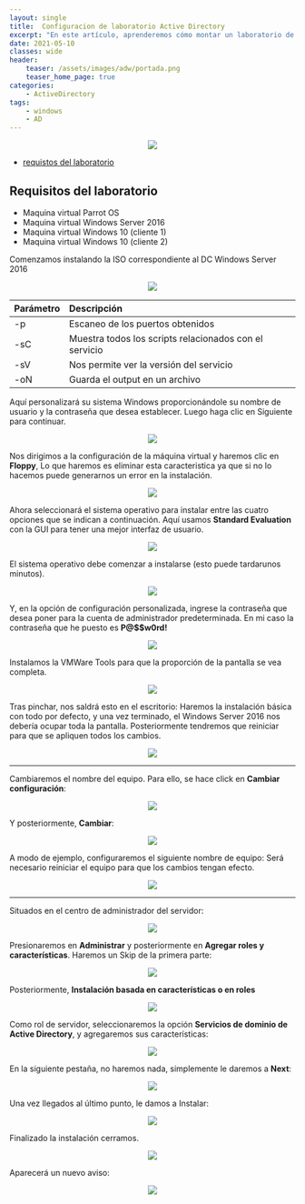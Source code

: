 ```yaml
---
layout: single
title:  Configuracion de laboratorio Active Directory
excerpt: "En este artículo, aprenderemos cómo montar un laboratorio de Active Directory para pruebas de penetración de manera local. Esto se realizará con el fin de que en proximos articulos se presentaran distintos tipos de ataques que se presentan en entornos empresariales."
date: 2021-05-10
classes: wide
header:
    teaser: /assets/images/adw/portada.png
    teaser_home_page: true
categories:
    - ActiveDirectory
tags:
    - windows
    - AD
---
```


<p align="center">
<img src="/assets/images/adw/portada.png">
</p>

- [requistos del laboratorio](#requisitos-del-laboratorio)

## Requisitos del laboratorio 
- Maquina virtual Parrot OS
- Maquina virtual Windows Server 2016
- Maquina virtual Windows 10 (cliente 1)
- Maquina virtual Windows 10 (cliente 2)


Comenzamos instalando la ISO correspondiente al DC Windows Server 2016
<p align="center">
<img src="/assets/images/adw/1.PNG">
</p>


| Parámetro | Descripción   |
| ----------|:------------- |
| -p        | Escaneo de los puertos obtenidos                       |
| -sC       | Muestra todos los scripts relacionados con el servicio |
| -sV       | Nos permite ver la versión del servicio                |
| -oN       | Guarda el output en un archivo                         |



Aquí personalizará su sistema Windows proporcionándole su nombre de usuario y la contraseña que desea establecer. Luego haga clic en Siguiente para continuar.
<p align="center">
<img src="/assets/images/adw/2.PNG">
</p>

Nos dirigimos a la configuración de la máquina virtual y haremos clic en **Floppy**, Lo que haremos es eliminar esta caracteristica ya que si no lo hacemos puede generarnos un error en la instalación.
<p align="center">
<img src="/assets/images/adw/3.PNG">
</p>

Ahora seleccionará el sistema operativo para instalar entre las cuatro opciones que se indican a continuación. Aquí usamos **Standard Evaluation** con la GUI para tener una mejor interfaz de usuario.
<p align="center">
<img src="/assets/images/adw/5.PNG">
</p>

El sistema operativo debe comenzar a instalarse (esto puede tardarunos minutos).
<p align="center">
<img src="/assets/images/adw/6.PNG">
</p>

Y, en la opción de configuración personalizada, ingrese la contraseña que desea poner para la cuenta de administrador predeterminada.
En mi caso la contraseña que he puesto es **P@$$w0rd!**
<p align="center">
<img src="/assets/images/adw/7.PNG">
</p>

Instalamos la VMWare Tools para que la proporción de la pantalla se vea completa.
<p align="center">
<img src="/assets/images/adw/8.PNG">
</p>


Tras pinchar, nos saldrá esto en el escritorio:
Haremos la instalación básica con todo por defecto, y una vez terminado, el Windows Server 2016 nos debería ocupar toda la pantalla.
Posteriormente tendremos que reiniciar para que se apliquen todos los cambios.
<p align="center">
<img src="/assets/images/adw/9.PNG">
</p>

----

Cambiaremos el nombre del equipo. Para ello, se hace click en **Cambiar configuración**:
<p align="center">
<img src="/assets/images/adw/10.PNG">
</p>

Y posteriormente, **Cambiar**:
<p align="center">
<img src="/assets/images/adw/11.PNG">
</p>

A modo de ejemplo, configuraremos el siguiente nombre de equipo:
Será necesario reiniciar el equipo para que los cambios tengan efecto.
<p align="center">
<img src="/assets/images/adw/12.PNG">
</p>

----


Situados en el centro de administrador del servidor:
<p align="center">
<img src="/assets/images/adw/13.PNG">
</p>

Presionaremos en **Administrar** y posteriormente en **Agregar roles y características**. Haremos un Skip de la primera parte:
<p align="center">
<img src="/assets/images/adw/14.PNG">
</p>


Posteriormente, **Instalación basada en características o en roles**
<p align="center">
<img src="/assets/images/adw/15.PNG">
</p>

Como rol de servidor, seleccionaremos la opción **Servicios de dominio de Active Directory**, y agregaremos sus características:
<p align="center">
<img src="/assets/images/adw/16.PNG">
</p>

En la siguiente pestaña, no haremos nada, simplemente le daremos a **Next**:
<p align="center">
<img src="/assets/images/adw/17.PNG">
</p>

Una vez llegados al último punto, le damos a Instalar:
<p align="center">
<img src="/assets/images/adw/18.PNG">
</p>

Finalizado la instalación cerramos.
<p align="center">
<img src="/assets/images/adw/19.PNG">
</p>

Aparecerá un nuevo aviso:
<p align="center">
<img src="/assets/images/adw/20.PNG">
</p>



